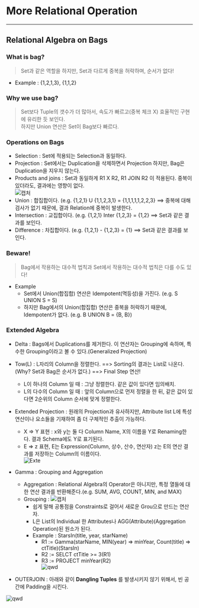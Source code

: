 # More Relational Operation
---
## Relational Algebra on Bags
### What is bag?
> Set과 같은 역할을 하지만, Set과 다르게 중복을 허락하며, 순서가 없다!  
- Example : {1,2,1,3}, {1,1,2}

### Why we use bag?
> Set보다 Tuple의 갯수가 더 많아서, 속도가 빠르고(중복 체크 X) 효율적인 구현에 유리한 듯 보인다.  
> 하지만 Union 연산은 Set이 Bag보다 빠르다.  

### Operations on Bags
- Selection : Set에 적용되는 Selection과 동일하다.
- Projection : Set에서는 Duplication을 삭제하면서 Projection 하지만, Bag은 Duplication을 지우지 않는다.
- Products and joins : Set과 동일하게 R1 X R2, R1 JOIN R2 이 적용된다. 중복이 있더라도, 결과에는 영향이 없다.  
![캡처](https://user-images.githubusercontent.com/71700079/138302285-2c691ce4-fbce-4b2d-ab84-d471586b1569.PNG)  
- Union : 합집합이다. (e.g. {1,2,1} U {1,1,2,3,1} = {1,1,1,1,1,2,2,3} ==> 중복에 대해 검사가 없기 때문에, 결과 Relation에 중복이 발생한다.
- Intersection : 교집합이다. (e.g. {1,2,1} Inter {1,2,3} = {1,2} ==> Set과 같은 결과를 보인다.
- Difference : 차집합이다. (e.g. {1,2,1} - {1,2,3} = {1} ==> Set과 같은 결과를 보인다.

### Beware!
> Bag에서 작용하는 대수적 법칙과 Set에서 작용하는 대수적 법칙은 다를 수도 있다!  
- Example
  - Set에서 Union(합집합) 연산은 Idempotent(멱등성)을 가진다. (e.g. S UNION S = S)
  - 하지만 Bag에서의 Union(합집합) 연산은 중복을 허락하기 때문에, Idempotent가 없다. (e.g.  B UNION B = {B, B})

### Extended Algebra
- Delta : Bags에서 Duplications를 제거한다. 이 연산자는 Grouping에 속하며, 특수한 Grouping이라고 볼 수 있다.(Generalized Projection)
- Tow(L) : L자리의 Column을 정렬한다. ==> Sorting의 결과는 List로 나온다.(Why? Set과 Bag은 순서가 없다.) ==> Final Step 연산!
  - L이 하나의 Column 일 때 : 그냥 정렬한다. 같은 값이 있다면 임의배치.
  - L의 다수의 Column 일 때 : 앞의 Column으로 먼저 정렬을 한 뒤, 같은 값이 있다면 2순위의 Column 순서에 맞게 정렬한다.
- Extended Projection : 원래의 Projection과 유사하지만, Attribute list L에 특성 연산이나 요소들을 기재하여 좀 더 구체적인 추출이 가능하다.
  - X => Y 표현 : x와 y는 둘 다 Column Name, X의 이름을 Y로 Renaming한다. 결과 Schema에도 Y로 표기된다.
  - E => z 표현, E는 Expression(Column, 상수, 산수, 연산자) z는 E의 연산 결과를 저장하는 Column의 이름이다.  
  ![Exte](https://user-images.githubusercontent.com/71700079/138449186-c2497f5d-5fb1-4e05-be8b-02461bb9b356.jpg)  
  
- Gamma : Grouping and Aggregation
  - Aggregation : Relational Algebra의 Operator은 아니지만, 특정 열들에 대한 연산 결과를 반환해준다.(e.g. SUM, AVG, COUNT, MIN, and MAX)
  - Grouping : ![캡처](https://user-images.githubusercontent.com/71700079/138420418-f1794124-3c0c-4c24-b30b-b6450b7f8593.PNG)  
    - 쉽게 말해 공통점을 Constraints로 걸어서 새로운 Grou으로 만드는 연산자.
    - L은 List의 Individual 한 Attributes나 AGG(Attribute)(Aggregation Operation)된 원소가 된다.
    - Example : StarsIn(title, year, starName)
      - R1 := Gamma(starName, MIN(year) => minYear, Count(title) => ctTitle)(StarsIn)  
      - R2 := SELCT ctTitle >= 3(R1)
      - R3 := PROJECT minYear(R2)  
      ![qwd](https://user-images.githubusercontent.com/71700079/138421093-6ce66357-9532-4198-979a-38a538116525.PNG)

- OUTERJOIN : 아래와 같이 __Dangling Tuples__ 를 발생시키지 않기 위해서, 빈 공간에 Padding을 시킨다.  

![qwd](https://user-images.githubusercontent.com/71700079/138422177-c86abcd9-b4d1-4fa8-8c03-fb98de429eba.PNG)

